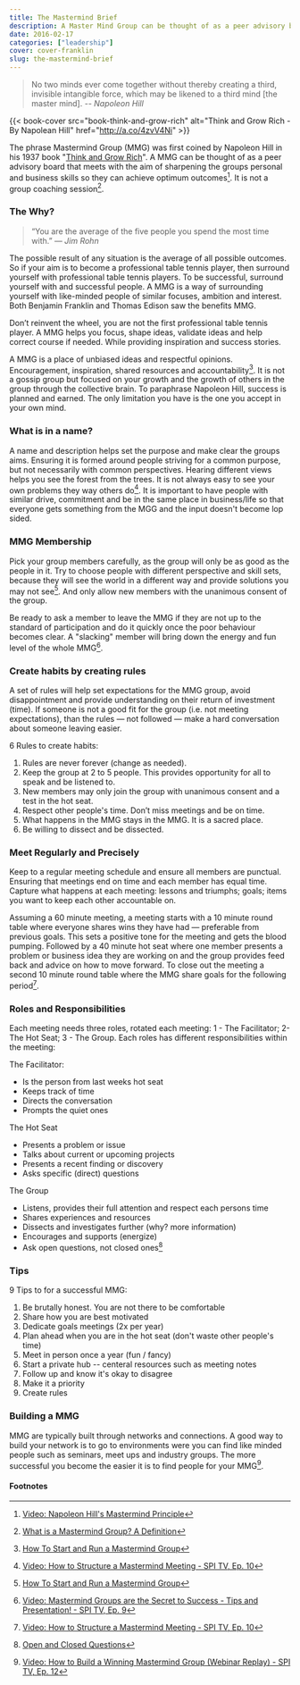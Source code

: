 ```yaml
---
title: The Mastermind Brief
description: A Master Mind Group can be thought of as a peer advisory board that meets with the aim of sharpening the groups personal and business skills so they can achieve optimum outcomes
date: 2016-02-17
categories: ["leadership"]
cover: cover-franklin
slug: the-mastermind-brief
---
```

> No two minds ever come together without thereby creating a third, invisible intangible force, which may be likened to a third mind [the master mind].
> <cite> -- Napoleon Hill</cite>

{{< book-cover src="book-think-and-grow-rich" alt="Think and Grow Rich - By Napolean Hill" href="http://a.co/4zvV4Ni" >}}

The phrase Mastermind Group (MMG) was first coined by Napoleon Hill in his 1937 book "[Think and Grow Rich](http://ws-na.amazon-adsystem.com/widgets/q?_encoding=UTF8&ASIN=1585424331&Format=_SL110_&ID=AsinImage&MarketPlace=US&ServiceVersion=20070822&WS=1&tag=iate-20)". A MMG can be thought of as a peer advisory board that meets with the aim of sharpening the groups personal and business skills so they can achieve optimum outcomes[^napoleon-hill]. It is not a group coaching session[^definition].

### The Why?

> “You are the average of the five people you spend the most time with.”
> <cite> — Jim Rohn</cite>

The possible result of any situation is the average of all possible outcomes. So if your aim is to become a professional table tennis player, then surround yourself with professional table tennis players. To be successful, surround yourself with and successful people. A MMG is a way of surrounding yourself with like-minded people of similar focuses, ambition and interest. Both Benjamin Franklin and Thomas Edison saw the benefits MMG.

Don’t reinvent the wheel, you are not the first professional table tennis player. A MMG helps you focus, shape ideas, validate ideas and help correct course if needed. While providing inspiration and success stories.

A MMG is a place of unbiased ideas and respectful opinions. Encouragement, inspiration, shared resources and accountability[^start-mmg]. It is not a gossip group but focused on your growth and the growth of others in the group through the collective brain. To paraphrase Napoleon Hill, success is planned and earned. The only limitation you have is the one you accept in your own mind.

### What is in a name?

A name and description helps set the purpose and make clear the groups aims. Ensuring it is formed around people striving for a common purpose, but not necessarily with common perspectives. Hearing different views helps you see the forest from the trees. It is not always easy to see your own problems they way others do[^mmg-structure]. It is important to have people with similar drive, commitment and be in the same place in business/life so that everyone gets something from the MGG and the input doesn't become lop sided.

### MMG Membership

Pick your group members carefully, as the group will only be as good as the people in it. Try to choose people with different perspective and skill sets, because they will see the world in a different way and provide solutions you may not see[^start-mmg]. And only allow new members with the unanimous consent of the group.

Be ready to ask a member to leave the MMG if they are not up to the standard of participation and do it quickly once the poor behaviour becomes clear. A "slacking" member will bring down the energy and fun level of the whole MMG[^mmg-tips].

### Create habits by creating rules

A set of rules will help set expectations for the MMG group, avoid disappointment and provide understanding on their return of investment (time). If someone is not a good fit for the group (i.e. not meeting expectations), than the rules — not followed — make a hard conversation about someone leaving easier.

6 Rules to create habits:

1. Rules are never forever (change as needed).
1. Keep the group at 2 to 5 people. This provides opportunity for all to speak and be listened to.
1. New members may only join the group with unanimous consent and a test in the hot seat.
1. Respect other people's time. Don’t miss meetings and be on time.
1. What happens in the MMG stays in the MMG. It is a sacred place.
1. Be willing to dissect and be dissected.

### Meet Regularly and Precisely

Keep to a regular meeting schedule and ensure all members are punctual. Ensuring that meetings end on time and each member has equal time. Capture what happens at each meeting: lessons and triumphs; goals; items you want to keep each other accountable on.

Assuming a 60 minute meeting, a meeting starts with a 10 minute round table where everyone shares wins they have had — preferable from previous goals. This sets a positive tone for the meeting and gets the blood pumping. Followed by a 40 minute hot seat where one member presents a problem or business idea they are working on and the group provides feed back and advice on how to move forward. To close out the meeting a second 10 minute round table where the MMG share goals for the following period[^mmg-structure].

### Roles and Responsibilities

Each meeting needs three roles, rotated each meeting: 1 - The Facilitator; 2- The Hot Seat; 3 - The Group. Each roles has different responsibilities within the meeting:

The Facilitator:

* Is the person from last weeks hot seat
* Keeps track of time
* Directs the conversation
* Prompts the quiet ones

The Hot Seat

* Presents a problem or issue
* Talks about current or upcoming projects
* Presents a recent finding or discovery
* Asks specific (direct) questions

The Group

* Listens, provides their full attention and respect each persons time
* Shares experiences and resources
* Dissects and investigates further (why? more information)
* Encourages and supports (energize)
* Ask open questions, not closed ones[^open-close]

### Tips

9 Tips to for a successful MMG:

1. Be brutally honest. You are not there to be comfortable
1. Share how you are best motivated
1. Dedicate goals meetings (2x per year)
1. Plan ahead when you are in the hot seat (don't waste other people's time)
1. Meet in person once a year (fun / fancy)
1. Start a private hub -- centeral resources such as meeting notes
1. Follow up and know it's okay to disagree
1. Make it a priority
1. Create rules

### Building a MMG

MMG are typically built through networks and connections. A good way to build your network is to go to environments were you can find like minded people such as seminars, meet ups and industry groups. The more successful you become the easier it is to find people for your MMG[^mmg-build].

#### Footnotes

[^start-mmg]: [How To Start and Run a Mastermind Group](http://www.lifehack.org/articles/productivity/how-to-start-and-run-a-mastermind-group.html)
[^definition]: [What is a Mastermind Group? A Definition](http://www.thesuccessalliance.com/what-is-a-mastermind-group.html)
[^napoleon-hill]: [Video: Napoleon Hill's Mastermind Principle](https://www.youtube.com/watch?v=LDHCoNnuqUI)
[^mmg-structure]: [Video: How to Structure a Mastermind Meeting - SPI TV, Ep. 10](https://www.youtube.com/watch?v=6N-rAEgIxOY)
[^mmg-tips]: [Video: Mastermind Groups are the Secret to Success - Tips and Presentation! - SPI TV, Ep. 9](https://www.youtube.com/watch?v=p28vrcjZ8jc)
[^mmg-build]: [Video: How to Build a Winning Mastermind Group (Webinar Replay) - SPI TV, Ep. 12](https://www.youtube.com/watch?v=U0Np-IszK-8)
[^open-close]: [Open and Closed Questions](http://changingminds.org/techniques/questioning/open_closed_questions.htm)

